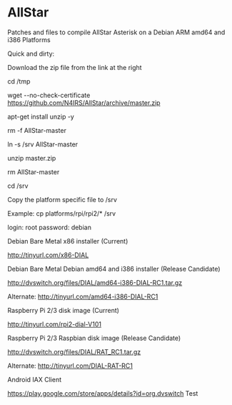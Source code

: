 # AllStar
Patches and files to compile AllStar Asterisk on a Debian ARM amd64 and i386 Platforms

Quick and dirty:

Download the zip file from the link at the right

cd /tmp

wget --no-check-certificate https://github.com/N4IRS/AllStar/archive/master.zip

apt-get install unzip -y

rm -f AllStar-master

ln -s /srv AllStar-master

unzip master.zip

rm AllStar-master

cd /srv

Copy the platform specific file to /srv

Example: cp platforms/rpi/rpi2/* /srv


login: root	password: debian

Debian Bare Metal x86 installer (Current)

http://tinyurl.com/x86-DIAL

Debian Bare Metal Debian amd64 and i386 installer (Release Candidate)

http://dvswitch.org/files/DIAL/amd64-i386-DIAL-RC1.tar.gz

Alternate:
http://tinyurl.com/amd64-i386-DIAL-RC1


Raspberry Pi 2/3 disk image (Current)

http://tinyurl.com/rpi2-dial-V101

Raspberry Pi 2/3 Raspbian disk image (Release Candidate)

http://dvswitch.org/files/DIAL/RAT_RC1.tar.gz

Alternate:
http://tinyurl.com/DIAL-RAT-RC1


Android IAX Client

https://play.google.com/store/apps/details?id=org.dvswitch
Test
